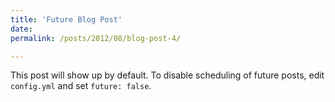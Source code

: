 ```yaml
---
title: 'Future Blog Post'
date:
permalink: /posts/2012/08/blog-post-4/

---
```


This post will show up by default. To disable scheduling of future posts, edit `config.yml` and set `future: false`.
